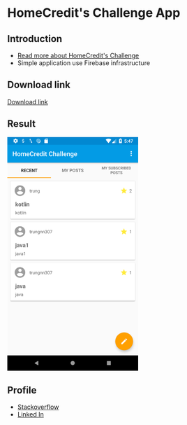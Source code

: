HomeCredit's Challenge App
=============================

Introduction
------------

- [Read more about HomeCredit's Challenge](https://www.facebook.com/myhomecreditvietnam/photos/a.1225490074197137/2491899987556133/?type=3&theater)
- Simple application use Firebase infrastructure
 

Download link 
-----------
[Download link](app/HomeCredit_Challenge.apk)

Result
-----------
<img src="app/src/screen_shot.png" height="534" width="300"/>

Profile
-------
- [Stackoverflow](https://stackoverflow.com/users/1050058/nam-trung)
- [Linked In](https://www.linkedin.com/in/trungnn307/)



